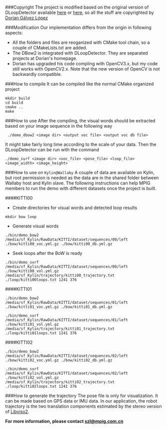 ###Copyright
The project is modified based on the original version of DLoopDetector available [here](http://webdiis.unizar.es/~dorian/index.php?p=33) or [here](https://github.com/dorian3d/DLoopDetector), so all the stuff are copyrighted by [Dorian Gálvez López](http://webdiis.unizar.es/~dorian/index.php)

###Modification
Our implementation differs from the origin in following aspects:
- All the folders and files are reoganized with CMake tool chain, so a couple of CMakeLists.txt are added.
- The DBow2 is integrated with DLoopDetector. They are separated projects at Dorian's homepage.
- Dorian has upgraded his code compling with OpenCV3.x, but my code still works with OpenCV2.x. Note that the new version of OpenCV is not backwardly compatible.

###How to compile
It can be compiled like the normal CMake organized project
```
mkdir build
cd build
cmake ..
make
```

###How to use
After the compiling, the visual words should be extracted based on your image sequence in the following way
```
 ./demo_dbow2 <image dir> <output voc file> <output voc db file>
``` 
It might take fairly long time according to the scale of your data. Then the DLoopDetector can be run with the command
```
./demo_surf <image dir> <voc_file> <pose_file> <loop_file> <image_width> <image_height>
``` 

###How to use on `Kylin@Wallaby`
A couple of data are available on Kylin, but root permission is needed as the data are in the shared folder between Wallaby host and Kylin slave. The following instructions can help MPIG members to run the demo with different datasets once the project is built.

####KITTI00
* Create directories for visual words and detected loop results
```
mkdir bow loop  
``` 
* Generate visual words
```
./bin/demo_bow2 /media/sf_Kylin/RawData/KITTI/dataset/sequences/00/left ./bow/kitti00_voc.yml.gz ./bow/kitti00_db.yml.gz
```
* Seek loops after the BoW is ready
```
./bin/demo_surf /media/sf_Kylin/RawData/KITTI/dataset/sequences/00/left ./bow/kitti00_vol.yml.gz /media/sf_Kylin/trajectory/kitti00_trajectory.txt ./loop/kitti00loops.txt 1241 376
```
####KITTI01
```
./bin/demo_bow2 /media/sf_Kylin/RawData/KITTI/dataset/sequences/01/left ./bow/kitti01_voc.yml.gz ./bow/kitti01_db.yml.gz
```
```
./bin/demo_surf /media/sf_Kylin/RawData/KITTI/dataset/sequences/01/left ./bow/kitti01_vol.yml.gz /media/sf_Kylin/trajectory/kitti01_trajectory.txt ./loop/kitti01loops.txt 1241 376
```
####KITTI02
```
./bin/demo_bow2 /media/sf_Kylin/RawData/KITTI/dataset/sequences/02/left ./bow/kitti02_voc.yml.gz ./bow/kitti02_db.yml.gz
```
```
./bin/demo_surf /media/sf_Kylin/RawData/KITTI/dataset/sequences/02/left ./bow/kitti02_vol.yml.gz /media/sf_Kylin/trajectory/kitti02_trajectory.txt ./loop/kitti02loops.txt 1241 376
```
###How to generate the trajectory
The pose file is only for visualization. It can be made based on GPS data or IMU data. In our application, the robot trajectory is the two translation components estimated by the stereo version of [Libviso2](http://www.cvlibs.net/software/libviso/).

**For more information, please contact [szl@mpig.com.cn](http://mpig.com.cn)**  
